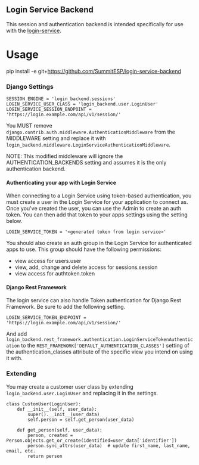 Login Service Backend
---------------------

This session and authentication backend is intended specifically for use with the
[login-service](https://github.com/SummitESP/login-service).

Usage
=====

pip install -e git+https://github.com/SummitESP/login-service-backend

### Django Settings

    SESSION_ENGINE = 'login_backend.sessions'
    LOGIN_SERVICE_USER_CLASS = 'login_backend.user.LoginUser'
    LOGIN_SERVICE_SESSION_ENDPOINT = 'https://login.example.com/api/v1/session/'

You MUST remove `django.contrib.auth.middleware.AuthenticationMiddleware` from the MIDDLEWARE
setting and replace it with `login_backend.middleware.LoginServiceAuthenticationMiddleware`.

NOTE: This modified middleware will ignore the AUTHENTICATION_BACKENDS setting and assumes it
is the only authentication backend.

#### Authenticating your app with Login Service

When connecting to a Login Service using token-based authentication, you must create a user in the
Login Service for your application to connect as. Once you've created the user, you can use the
Admin to create an auth token. You can then add that token to your apps settings using the setting
below.

    LOGIN_SERVICE_TOKEN = '<generated token from login service>'

You should also create an auth group in the Login Service for authenticated apps to use. This group
should have the following permissions:

* view access for users.user
* view, add, change and delete access for sessions.session
* view access for authtoken.token

#### Django Rest Framework

The login service can also handle Token authentication for Django Rest Framework. Be sure to add
the following setting.

    LOGIN_SERVICE_TOKEN_ENDPOINT = 'https://login.example.com/api/v1/session/'

And add `login_backend.rest_framework.authentication.LoginServiceTokenAuthentication` to the
`REST_FRAMEWORK['DEFAULT_AUTHENTICATION_CLASSES']` setting of the authentication_classes attribute
of the specific view you intend on using it with.

### Extending

You may create a customer user class by extending `login_backend.user.LoginUser` and replacing it
in the settings.

    class CustomUser(LoginUser):
        def __init__(self, user_data):
            super().__init__(user_data)
            self.person = self.get_person(user_data)

        def get_person(self, user_data):
            person, created = Person.objects.get_or_create(identified=user_data['identifier'])
            person.sync_attrs(user_data)  # update first_name, last_name, email, etc.
            return person
